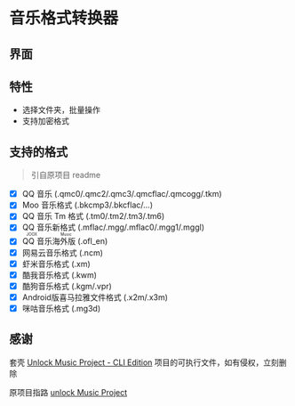 # 音乐格式转换器



## 界面

[](./readme/select.png)



## 特性

- 选择文件夹，批量操作
- 支持加密格式

## 支持的格式

> 引自原项目 readme

- [x] QQ 音乐 (.qmc0/.qmc2/.qmc3/.qmcflac/.qmcogg/.tkm)
- [x] Moo 音乐格式 (.bkcmp3/.bkcflac/...)
- [x] QQ 音乐 Tm 格式 (.tm0/.tm2/.tm3/.tm6)
- [x] QQ 音乐新格式 (.mflac/.mgg/.mflac0/.mgg1/.mggl)
- [x] <ruby>QQ 音乐海外版<rt>JOOX Music</rt></ruby> (.ofl_en)
- [x] 网易云音乐格式 (.ncm)
- [x] 虾米音乐格式 (.xm)
- [x] 酷我音乐格式 (.kwm)
- [x] 酷狗音乐格式 (.kgm/.vpr)
- [x] Android版喜马拉雅文件格式 (.x2m/.x3m)
- [x] 咪咕音乐格式 (.mg3d)

## 感谢

套壳 [Unlock Music Project - CLI Edition](https://git.unlock-music.dev/um/cli) 项目的可执行文件，如有侵权，立刻删除

原项目指路 [unlock Music Project](https://git.unlock-music.dev/um)

